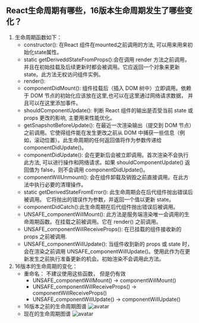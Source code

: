 ## React生命周期有哪些，16版本生命周期发生了哪些变化？

1.  生命周期函数如下：
    -   constructor(): 在React 组件在mounted之前调用的方法, 可以用来用来初始化state属性。
    -   static getDeriveddStateFromProps():会在调用 render 方法之前调用，并且在初始挂载及后续更新时都会被调用。它应返回一个对象来更新 state。此方法无权访问组件实例。
    -   render():
    -   componentDidMount(): 组件挂载后（插入 DOM 树中）立即调用。依赖于 DOM 节点的初始化应该放在这里,也可以在这里通过网络请求数据， 并且可以在这里添加事件。
    -   shouldComponentUpdate(): 判断 React 组件的输出是否受当前 state 或 props 更改的影响, 主要用来性能优化。
    -   getSnapshotBeforeUpdate(): 在最近一次渲染输出（提交到 DOM 节点）之前调用。它使得组件能在发生更改之前从 DOM 中捕获一些信息（例如，滚动位置）。此生命周期的任何返回值将作为参数传递给componentDidUpdate()。
    -   componentDidUpdate(): 会在更新后会被立即调用。首次渲染不会执行此方法, 可以进行操作和网络请求。如果 shouldComponentUpdate() 返回值为 false，则不会调用 componentDidUpdate()。
    -   componentWillUnmount(): 会在组件卸载及销毁之前直接调用。在此方法中执行必要的清理操作。
    -   static getDerivedStateFromError(): 此生命周期会在后代组件抛出错误后被调用。 它将抛出的错误作为参数，并返回一个值以更新 state。
    -   componentDidCatch():此生命周期在后代组件抛出错误后被调用。
    -   UNSAFE_componentWillMount(): 此方法是服务端渲染唯一会调用的生命周期函数。在挂载之前被调用。它在 render() 之前调用。
    -   UNSAFE_componentWillReceiveProps(): 在已挂载的组件接收新的 props 之前被调用.
    -   UNSAFE_componentWillUpdate(): 当组件收到新的 props 或 state 时，会在渲染之前调用 UNSAFE_componentWillUpdate()。使用此作为在更新发生之前执行准备更新的机会。初始渲染不会调用此方法。
2. 16版本的生命周期的变化：
    -   重命名： 不建议使用这些函数， 但是仍有效
        +   UNSAFE_componentWillMount() -> componentWillMount()
        +   UNSAFE_componentWillReceiveProps() -> componentWillReceiveProps()
        +   UNSAFE_componentWillUpdate() -> componentWillUpdate()
    -   16版本之前的生命周期图谱
    ![avatar](https://upload-images.jianshu.io/upload_images/5287253-bd799f87556b5ecc.png?imageMogr2/auto-orient/strip|imageView2/2/format/webp)
    -   现在的生命周期图谱
    ![avatar](https://upload-images.jianshu.io/upload_images/5287253-82f6af8e0cc9012b.png?imageMogr2/auto-orient/strip|imageView2/2/format/webp)
